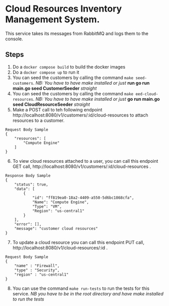 # Cloud Resources Inventory Management System.
This service takes its messages from RabbitMQ and logs them to the console.

## Steps 
1. Do a `docker compose build` to build the docker images
2. Do a `docker compose up` to run it
3. You can seed the customers by calling the command `make seed-customers`. *NB: You have to have make installed or just* **run go run main.go seed CustomerSeeder** *straight*
4. You can seed the customers by calling the command `make eed-cloud-resources`. *NB: You have to have make installed or just* **go run main.go seed CloudResourceSeeder** *straight*
5. Make a POST call to teh following endpoint http://localhost:8080/v1/customers/:id/cloud-resources to attach resources to a customer.
```
Request Body Sample
{
    "resources": [
        "Compute Engine"
    ]
}
```
6. To view cloud resources attached to a user, you can call this endpoint GET call, http://localhost:8080/v1/customers/:id/cloud-resources .
```
Response Body Sample
{
    "status": true,
    "data": [
        {
            "id": "ff819ea0-18a2-4409-a550-5d6bc1868cfa",
            "Name": "Compute Engine",
            "Type": "VM",
            "Region": "us-central1"
        }
    ],
    "error": [],
    "message": "customer cloud resources"
}
```
7. To update a cloud resource you can call this endpoint PUT call,  http://localhost:8080/v1/cloud-resources/:id .
```
Request Body Sample
{
    "name" : "Firewall",
    "type" : "Security",
    "region" : "us-central1"  
}
```
8. You can use the command `make run-tests` to run the tests for this service.
*NB you have to be in the root directory and have make installed to run the tests*